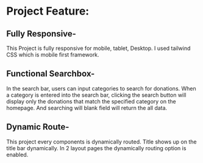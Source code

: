 # Project Feature:

## Fully Responsive-

This Project is fully responsive for mobile, tablet, Desktop. I used tailwind CSS which is mobile first framework.

## Functional Searchbox-

In the search bar, users can input categories to search for donations. When a category is entered into the search bar, clicking the search button will display only the donations that match the specified category on the homepage. And searching will blank field will return the all data.

## Dynamic Route-

This project every components is dynamically routed. Title shows up on the title bar dynamically. In 2 layout pages the dynamically routing option is enabled.
